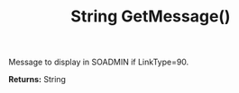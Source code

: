 ﻿---
uid: crmscript_ref_NSCheckLicenseStatusResult_GetMessage
title: String GetMessage()
intellisense: NSCheckLicenseStatusResult.GetMessage
keywords: NSCheckLicenseStatusResult, GetMessage
so.topic: reference
---

Message to display in SOADMIN if LinkType=90.

**Returns:** String


